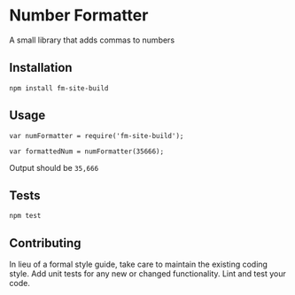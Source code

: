 Number Formatter
=========

A small library that adds commas to numbers

## Installation

  `npm install fm-site-build`

## Usage

    var numFormatter = require('fm-site-build');

    var formattedNum = numFormatter(35666);
  
  
  Output should be `35,666`


## Tests

  `npm test`

## Contributing

In lieu of a formal style guide, take care to maintain the existing coding style. Add unit tests for any new or changed functionality. Lint and test your code.
